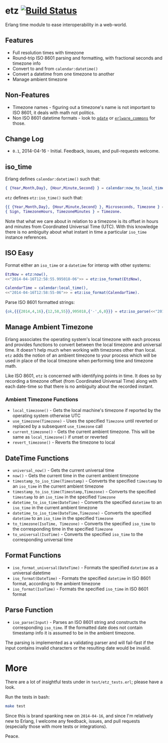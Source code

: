 etz  [![Build Status](https://travis-ci.org/flitbit/etz.png)](http://travis-ci.org/flitbit/etz)
======

Erlang time module to ease interoperability in a web-world.

## Features

* Full resolution times with timezone
* Round-trip ISO 8601 parsing and formatting, with fractional seconds and timezone info
* Convert to and from `calendar:datetime()`
* Convert a datetime from one timezone to another
* Manage ambient timezone

## Non-Features

* Timezone names - figuring out a timezone's name is not important to ISO 8601, it deals with math not politics.
* Non ISO 8601 datetime formats - look to [`qdate`](https://github.com/choptastic/qdate) or [`erlware_commons`](https://github.com/erlware/erlware_commons) for those.

## Change Log

* `0.1`, 2014-04-16 - Initial. Feedback, issues, and pull-requests welcome.

## iso_time

Erlang defines `calendar:datetime()` such that:

```erlang
{ {Year,Month,Day}, {Hour,Minute,Second} } = calendar:now_to_local_time(os:timestamp()).

```

`etz` defines `etz:iso_time()` such that:

```erlang
{{ {Year,Month,Day}, {Hour,Minute,Second} }, Microseconds, Timezone } = etz:now(),
{ Sign, TimezoneHours, TimezoneMinutes } = Timezone.
```

Note that what we care about in relation to a timezone is its offset in hours and minutes from Coordinated Universal Time (UTC). With this knowledge there is no ambiguity about what instant in time a particular `iso_time` instance references.

## ISO Easy

Format either an `iso_time` or a `datetime` for interop with other systems:

```erlang
EtzNow = etz:now(),
<<"2014-04-16T12:58:55.995018-06">> = etz:iso_format(EtzNow),

CalendarTime = calendar:local_time(),
<<"2014-04-16T12:58:55-06">> = etz:iso_format(CalendarTime).
```

Parse ISO 8601 formatted strings:

```erlang
{ok,{{{2014,4,16},{12,58,55}},995018,{'-',6,0}}} = etz:iso_parse(<<"2014-04-16T12:58:55.995018-06">>).
```

## Manage Ambient Timezone

Erlang associates the operating system's local timezone with each process and provides functions to convert between the local timezone and universal time. It doesn't help much when working with timezones other than local. `etz` adds the notion of an ambient timezone to your process which will be used in place of the local timezone when performing time and timezone math.

Like ISO 8601, `etz` is concerned with identifying points in time. It does so by recording a timezone offset (from Coordinated Universal Time) along with each date-time so that there is no ambiguity about the recorded instant.

### Ambient Timezone Functions

* `local_timezone()` - Gets the local machine's timezone if reported by the operating system otherwise UTC
* `use_timezone(Timezone)` - Uses the specified `Timezone` until reverted or replaced by a subsequent `use_timezone` call
* `current_timezone()` - Gets the current ambient timezone. This will be same as `local_timezone()` if unset or reverted
* `revert_timezone()` - Reverts the timezone to local

## DateTime Functions

* `universal_now()` - Gets the current universal time
* `now()` - Gets the current time in the current ambient timezone
* `timestamp_to_iso_time(Timestamp)` - Converts the specified `timestamp` to an `iso_time` in the current ambient timezone
* `timestamp_to_iso_time(Timestamp,Timezone)` - Converts the specified `timestamp` to an `iso_time` in the specified `Timezone`
* `datetime_to_iso_time(DateTime)` - Converts the specified `datetime` to an `iso_time` in the current ambient timezone
* `datetime_to_iso_time(DateTime,Timezone)` - Converts the specified `datetime` to an `iso_time` in the specified `Timezone`
* `to_timezone(IsoTime, Timezone)` - Converts the specified `iso_time` to the corresponding time in the specified `Timezone`
* `to_universal(IsoTime)` - Converts the specified `iso_time` to the corresponding universal time

## Format Functions

* `iso_format_universal(DateTime)` - Formats the specified `datetime` as a universal datetime
* `iso_format(DateTime)` - Formats the specified `datetime` in ISO 8601 format, according to the ambient timezone
* `iso_format(IsoTime)` - Formats the specified `iso_time` in ISO 8601 format

## Parse Function

* `iso_parse(Input)` - Parses an ISO 8601 string and constructs the corresponding `iso_time`. If the formatted date does not contain timestamp info it is assumed to be in the ambient timezone.

The parsing is implemented as a validating parser and will fail-fast if the input contains invalid characters or the resulting date would be invalid.

# More

There are a lot of insightful tests under in `test/etz_tests.erl`; please have a look.

Run the tests in bash:

```bash
make test
```

Since this is brand spanking new on `2014-04-16`, and since I'm relatively new to Erlang, I welcome any feedback, issues, and pull requests (especially those with more tests or integrations).

Peace.